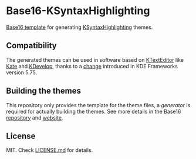 # Base16-KSyntaxHighlighting

[Base16 template](https://github.com/chriskempson/base16) for generating [KSyntaxHighlighting](https://api.kde.org/frameworks/syntax-highlighting/html/) themes.

## Compatibility

The generated themes can be used in software based on [KTextEditor](https://api.kde.org/frameworks/ktexteditor/html/) like [Kate](https://kate-editor.org) and [KDevelop](https://www.kdevelop.org/), thanks to a [change](https://kate-editor.org/post/2020/2020-09-06-kate-color-themes/) introduced in KDE Frameworks version 5.75.

## Building the themes

This repository only provides the template for the theme files, a _generator_ is required for actually building the themes. See more details in the Base16 [repository](https://github.com/chriskempson/base16) and [website](http://chriskempson.com/projects/base16/).

## License

MIT. Check [LICENSE.md](https://github.com/oscar-rc1/base16-ksyntaxhighlighting/blob/master/LICENSE.md) for details.
